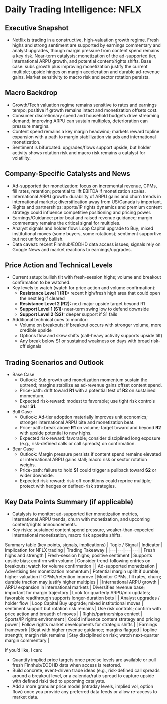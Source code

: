 # Daily Trading Intelligence: NFLX

## Executive Snapshot
- Netflix is trading in a constructive, high-valuation growth regime. Fresh highs and strong sentiment are supported by earnings commentary and analyst upgrades, though margin pressure from content spend remains a key risk. Near-term catalysts: monetization of the ad-supported tier, international ARPU growth, and potential content/rights shifts. Base case: subs growth plus improving monetization justify the current multiple; upside hinges on margin acceleration and durable ad-revenue gains. Market sensitivity to macro risk and sector rotation persists.

## Macro Backdrop
- Growth/Tech valuation regime remains sensitive to rates and earnings tempo; positive if growth remains intact and monetization offsets cost.
- Consumer discretionary spend and household budgets drive streaming demand; improving ARPU can sustain multiples, deterioration can pressure margins.
- Content spend remains a key margin headwind; markets reward topline expansion with a path to margin stabilization via ads and international monetization.
- Sentiment is bifurcated: upgrades/flows support upside, but holder activity shows rotation risk and macro risk remains a catalyst for volatility.

## Company-Specific Catalysts and News
- Ad-supported tier monetization: focus on incremental revenue, CPMs, fill rates, retention; potential to lift EBITDA if monetization scales.
- International ARPU growth: durability of ARPU gains and churn trends in international markets; diversification away from US/Canada is important.
- Rights and partnerships: sports/IP rights dynamics and premium content strategy could influence competitive positioning and pricing power.
- Earnings/Guidance: prior beat and raised revenue guidance; margin commentary remains the critical signal for multiples.
- Analyst signals and holder flow: Loop Capital upgrade to Buy; mixed institutional moves (some buyers, some rotations); sentiment supportive but not uniformly bullish.
- Data caveat: recent Finnhub/EODHD data access issues; signals rely on Google News and market reactions to earnings/upgrades.

## Price Action and Technical Levels
- Current setup: bullish tilt with fresh-session highs; volume and breakout confirmation to be watched.
- Key levels to watch (watch for price action and volume confirmation):
  - **Resistance Level 1 (R1):** recent high/fresh high area that could open the next leg if cleared
  - **Resistance Level 2 (R2):** next major upside target beyond R1
  - **Support Level 1 (S1):** near-term swing low to defend downside
  - **Support Level 2 (S2):** deeper support if S1 fails
- Additional technical cues to monitor:
  - Volume on breakouts; if breakout occurs with stronger volume, more credible upside
  - Options flow and skew shifts (call-heavy activity supports upside tilt)
  - Any break below S1 or sustained weakness on days with broad risk-off signals

## Trading Scenarios and Outlook
- Base Case
  - Outlook: Sub growth and monetization momentum sustain the uptrend; margins stabilize as ad-revenue gains offset content spend.
  - Price-path: drift toward **R1** with a potential test of **R2** on sustained momentum.
  - Expected risk-reward: modest to favorable; use tight risk controls near **S1**.
- Bull Case
  - Outlook: Ad-tier adoption materially improves unit economics; stronger international ARPU bite and monetization beat.
  - Price-path: break above **R1** on volume; target toward and beyond **R2** with upside potential to new highs.
  - Expected risk-reward: favorable; consider disciplined long exposure (e.g., risk-defined calls or call spreads) on confirmation.
- Bear Case
  - Outlook: Margin pressure persists if content spend remains elevated or international ARPU gains stall; macro risk or sector rotation weighs.
  - Price-path: failure to hold **S1** could trigger a pullback toward **S2** or wider downside.
  - Expected risk-reward: risk-off conditions could reprice multiple; protect with hedges or defined-risk strategies.

## Key Data Points Summary (if applicable)
- Catalysts to monitor: ad-supported tier monetization metrics, international ARPU trends, churn with monetization, and upcoming content/rights announcements.
- Key risks: sustained content spend pressure, weaker-than-expected international monetization, macro risk appetite shifts.

Summary table (key points, signals, implications)
| Topic / Signal | Indicator | Implication for NFLX trading | Trading Takeaway |
|---|---|---|---|
| Fresh highs and strength | Fresh-session highs; positive sentiment | Supports upside bias; confirm with volume | Consider trend-following entries on breakouts; watch for volume confirmation |
| Ad-supported monetization | Advertising tier monetization momentum | Potential margin uplift if durable; higher valuation if CPMs/retention improve | Monitor CPMs, fill rates, churn; durable traction may justify higher multiples |
| International ARPU growth | ARPU expansion in international markets | Diversifies revenue base; important for margin trajectory | Look for quarterly ARPU/mix updates; favorable readthrough supports longer-duration bets |
| Analyst upgrades / holder flow | Loop Capital Buy upgrade; mixed institutional moves | sentiment support but rotation risk remains | Use risk controls; confirm with price action and breadth of moves |
| Rights/partnerships context | Sports/IP rights environment | Could influence content strategy and pricing power | Follow rights market developments for strategic shifts |
| Earnings framework | Beat with higher revenue guidance; margins flagged | topline strength; margin risk remains | Stay disciplined on risk; watch next-quarter margin commentary |

If you’d like, I can:
- Quantify implied price targets once precise levels are available or pull fresh Finnhub/EODHD data when access is restored.
- Build concrete, event-driven trade ideas (e.g., risk-defined call spreads around a breakout level, or a calendar/ratio spread to capture upside with defined risk) tied to upcoming catalysts.
- Add a more granular price model (intraday levels, implied vol, option flow) once you provide any preferred data feeds or allow re-access to market data.